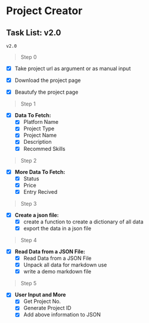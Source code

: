 # Project Creator

## Task List: v2.0

`v2.0`

> Step 0
- [x] Take project url as argument or as manual input
- [x] Download the project page
- [x] Beautufy the project page


> Step 1

- [x] **Data To Fetch:**
  - [x] Platforn Name
  - [x] Project Type
  - [x] Project Name
  - [x] Description
  - [x] Recommed Skills

> Step 2

- [x] **More Data To Fetch:**
  - [x] Status
  - [x] Price
  - [x] Entry Recived

> Step 3

- [x] **Create a json file:**
  - [x] create a function to create a dictionary of all data
  - [x] export the data in a json file

> Step 4

- [x] **Read Data from a JSON File:**
  - [x] Read Data from a JSON File
  - [x] Unpack all data for markdown use
  - [x] write a demo markdown file

> Step 5

- [x] **User Input and More**
  - [x] Get Project No. 
  - [X] Generate Project ID
  - [x] Add above information to JSON
